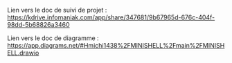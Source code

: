 Lien vers le doc de suivi de projet :
https://kdrive.infomaniak.com/app/share/347681/9b67965d-676c-404f-98dd-5b68826a3460

Lien vers le doc de diagramme : https://app.diagrams.net/#Hmichi1438%2FMINISHELL%2Fmain%2FMINISHELL.drawio

